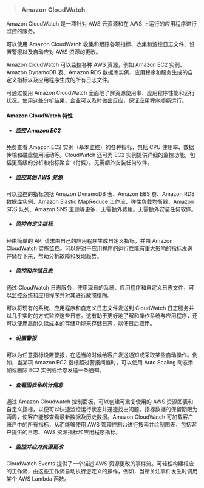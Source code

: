 > ### **Amazon CloudWatch**


Amazon CloudWatch 是一项针对 AWS 云资源和在 AWS 上运行的应用程序进行监控的服务。

可以使用 Amazon CloudWatch 收集和跟踪各项指标、收集和监控日志文件、设置警报以及自动应对 AWS 资源的更改。

Amazon CloudWatch 可以监控各种 AWS 资源，例如 Amazon EC2 实例、Amazon DynamoDB 表、Amazon RDS 数据库实例、应用程序和服务生成的自定义指标以及应用程序生成的所有日志文件。

可通过使用 Amazon CloudWatch 全面地了解资源使用率、应用程序性能和运行状况。使用这些分析结果，企业可以及时做出反应，保证应用程序顺畅运行。

#### Amazon CloudWatch 特性


* ##### 监控 Amazon EC2
 
 免费查看 Amazon EC2 实例（基本监控）的各种指标，包括 CPU 使用率、数据传输和磁盘使用活动等。CloudWatch 还可为 EC2 实例提供详细的监控功能，包括更高级的分析和指标聚合（付费）。无需额外安装任何软件。

* ##### 监控其他 AWS 资源

 可以监控的指标包括 Amazon DynamoDB 表、Amazon EBS 卷、Amazon RDS 数据库实例、Amazon Elastic MapReduce 工作流、弹性负载均衡器、Amazon SQS 队列、Amazon SNS 主题等更多，无需额外费用。无需额外安装任何软件。

* ##### 监控自定义指标
 
 经由简单的 API 请求由自己的应用程序生成自定义指标，并由 Amazon CloudWatch 实施监控。可以将对于应用程序的运行性能有重大影响的指标发送并储存下来，帮助分析故障和发现趋势。

* ##### 监控和存储日志

 通过 CloudWatch 日志服务，使用现有的系统、应用程序和自定义日志文件，可以监控系统和应用程序并对其进行故障排除。
 
 可以将现有的系统、应用程序和自定义日志文件发送到 CloudWatch 日志服务并以几乎实时的方式监控这些日志。这有助于更好地了解和操作系统与应用程序，还可以使用高耐久低成本的存储功能来存储日志，以便日后取用。

* ##### 设置警报

 可以为任意指标设置警报，在适当的时候给客户发送通知或采取某些自动操作。例如，当某项 Amazon EC2 指标超过警报阈值时，可以使用 Auto Scaling 动态添加或删除 EC2 实例或给您发送一条通知。

* ##### 查看图表和统计信息

 通过 Amazon Cloudwatch 控制面板，可以创建可重复使用的 AWS 资源图表和自定义指标，以便可以快速监控运行状态并迅速找出问题。指标数据的保留期限为两周，使客户能够查看最新数据及历史数据。Amazon CloudWatch 可加载客户账户中的所有指标，从而能够使用 AWS 管理控制台进行搜索并绘制图表，包括客户提供的日志、AWS 资源指标和应用程序指标。

* ##### 监控并应对资源更改

 CloudWatch Events 提供了一个描述 AWS 资源更改的事件流。可轻松构建相应的工作流，由这些工作流自动执行您定义的操作，例如，当所关注事件发生时调用某个 AWS Lambda 函数。